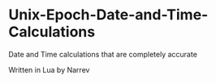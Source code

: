 # Unix-Epoch-Date-and-Time-Calculations
Date and Time calculations that are completely accurate

Written in Lua by Narrev
